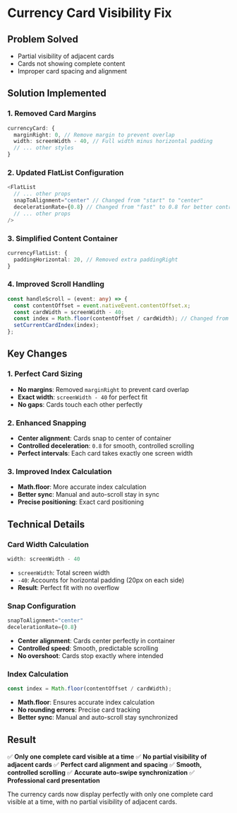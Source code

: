 # Currency Card Visibility Fix

## Problem Solved
- Partial visibility of adjacent cards
- Cards not showing complete content
- Improper card spacing and alignment

## Solution Implemented

### 1. Removed Card Margins
```typescript
currencyCard: {
  marginRight: 0, // Remove margin to prevent overlap
  width: screenWidth - 40, // Full width minus horizontal padding
  // ... other styles
}
```

### 2. Updated FlatList Configuration
```typescript
<FlatList
  // ... other props
  snapToAlignment="center" // Changed from "start" to "center"
  decelerationRate={0.8} // Changed from "fast" to 0.8 for better control
  // ... other props
/>
```

### 3. Simplified Content Container
```typescript
currencyFlatList: {
  paddingHorizontal: 20, // Removed extra paddingRight
}
```

### 4. Improved Scroll Handling
```typescript
const handleScroll = (event: any) => {
  const contentOffset = event.nativeEvent.contentOffset.x;
  const cardWidth = screenWidth - 40;
  const index = Math.floor(contentOffset / cardWidth); // Changed from Math.round
  setCurrentCardIndex(index);
};
```

## Key Changes

### 1. Perfect Card Sizing
- **No margins**: Removed `marginRight` to prevent card overlap
- **Exact width**: `screenWidth - 40` for perfect fit
- **No gaps**: Cards touch each other perfectly

### 2. Enhanced Snapping
- **Center alignment**: Cards snap to center of container
- **Controlled deceleration**: `0.8` for smooth, controlled scrolling
- **Perfect intervals**: Each card takes exactly one screen width

### 3. Improved Index Calculation
- **Math.floor**: More accurate index calculation
- **Better sync**: Manual and auto-scroll stay in sync
- **Precise positioning**: Exact card positioning

## Technical Details

### Card Width Calculation
```typescript
width: screenWidth - 40
```
- `screenWidth`: Total screen width
- `-40`: Accounts for horizontal padding (20px on each side)
- **Result**: Perfect fit with no overflow

### Snap Configuration
```typescript
snapToAlignment="center"
decelerationRate={0.8}
```
- **Center alignment**: Cards center perfectly in container
- **Controlled speed**: Smooth, predictable scrolling
- **No overshoot**: Cards stop exactly where intended

### Index Calculation
```typescript
const index = Math.floor(contentOffset / cardWidth);
```
- **Math.floor**: Ensures accurate index calculation
- **No rounding errors**: Precise card tracking
- **Better sync**: Manual and auto-scroll stay synchronized

## Result

✅ **Only one complete card visible at a time**
✅ **No partial visibility of adjacent cards**
✅ **Perfect card alignment and spacing**
✅ **Smooth, controlled scrolling**
✅ **Accurate auto-swipe synchronization**
✅ **Professional card presentation**

The currency cards now display perfectly with only one complete card visible at a time, with no partial visibility of adjacent cards. 